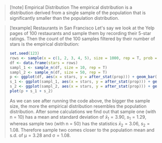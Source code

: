 >[!note] Empirical Distribution
>The empirical distribution is a distribution derived from a single sample of the population that is significantly smaller than the population distribution.

>[!example] Restaurants in San Francisco
>Let's say we look at the Yelp pages of 100 restaurants and sample them by recording their 5-star ratings. Then the count of the 100 samples filtered by their number of stars is the empirical distribution:
>```R
>set.seed(123)
>rows <- sample(x = c(1, 2, 3, 4, 5), size = 1000, rep = T, prob = c(0.05, 0.15, 0.35, 0.25, 0.15))
>df <- data.frame(stars = rows)
>sampl_1 <- sample_n(df, size = 10, rep = T)
>sampl_2 <- sample_n(df, size = 50, rep = T)
>p <- ggplot(df, aes(x = stars, y = after_stat(prop))) + geom_bar() + labs(title = "Population \n Distribution")
>s_1 <- ggplot(sampl_1, aes(x = stars, y = after_stat(prop))) + geom_bar() + labs(title = "Empirical Distribution 1 \n (n = 10)")
>s_2 <- ggplot(sampl_2, aes(x = stars, y = after_stat(prop))) + geom_bar() + labs(title = paste("Empirical Distribution 2 \n (n = 50)"))
>plot(p + s_1 + s_2)
>```
>As we can see after running the code above, the bigger the sample size, the more the empirical distribution resembles the population distribution. After some calculations we find out that sample one (with n = 10) has a mean and standard deviation of $\bar{x}_1 = 3.90$, $s_1 = 1.29$, whereas sample two (with n = 50) has the statistics $\bar{x}_2 = 3.06$, $s_2 = 1.08$. Therefore sample two comes closer to the population mean and s.d. of $\upmu = 3.28$ and $\upsigma = 1.08$.
